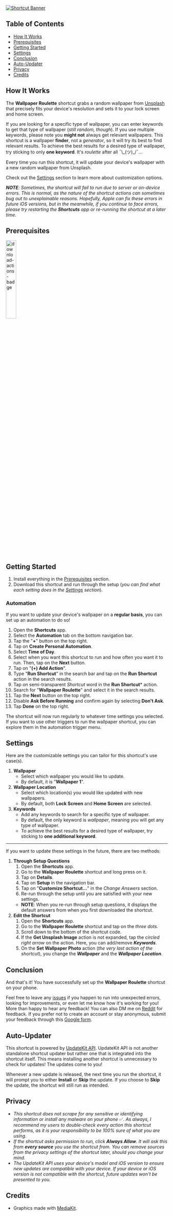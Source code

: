 [![Shortcut Banner](https://i.imgur.com/Y3zSXal.png)](https://www.icloud.com/shortcuts/8848769c83414b30ac0a8141151afd9e)


## Table of Contents

- [How It Works](#how-it-works)
- [Prerequisites](#prerequisites)
- [Getting Started](#getting-started)
- [Settings](#settings)
- [Conclusion](#conclusion)
- [Auto-Updater](#auto-updater)
- [Privacy](#privacy)
- [Credits](#credits)


## How It Works

The **Wallpaper Roulette** shortcut grabs a random wallpaper from [Unsplash](https://unsplash.com/) that precisely fits your device's resolution and sets it to your lock screen and home screen.

If you are looking for a specific type of wallpaper, you can enter keywords to get that type of wallpaper (*still random, though*). If you use multiple keywords, please note you **might not** always get relevant wallpapers. This shortcut is a wallpaper **finder**, not a *generator*, so it will try its best to find relevant results. To achieve the best results for a desired type of wallpaper, try sticking to only **one keyword**. It's *roulette* after all ¯\\_(ツ)\_/¯...

Every time you run this shortcut, it will update your device's wallpaper with a new random wallpaper from Unsplash.

Check out the [Settings](#settings) section to learn more about customization options.

_**NOTE**: Sometimes, the shortcut will fail to run due to server or on-device errors. This is normal, as the nature of the shortcut actions can sometimes bug out to unexplainable reasons. Hopefully, Apple can fix these errors in future iOS versions, but in the meanwhile, if you continue to face errors, please try restarting the **Shortcuts** app or re-running the shortcut at a later time_.


## Prerequisites

[<img src="https://i.imgur.com/cimFXJ1.png" alt="download-actions-badge" width="25%"/>](https://apps.apple.com/us/app/actions/id1586435171)


## Getting Started

1. Install everything in the [Prerequisites](#prerequisites) section.
2. Download this shortcut and run through the setup (*you can find what each setting does in the [Settings](#settings) section*).

### Automation

If you want to update your device's wallpaper on a **regular basis**, you can set up an automation to do so!

1. Open the **Shortcuts** app.
2. Select the **Automation** tab on the bottom navigation bar.
3. Tap the "**+**" button on the top right.
4. Tap on **Create Personal Automation**.
5. Select **Time of Day**.
6. Select when you want this shortcut to run and how often you want it to run. Then, tap on the **Next** button.
7. Tap on "**(+) Add Action**".
8. Type "**Run Shortcut**" in the search bar and tap on the **Run Shortcut** action in the search results.
9. Tap on semi-transparent *Shortcut* word in the **Run Shortcut*** action.
10. Search for "**Wallpaper Roulette**" and select it in the search results.
11. Tap the **Next** button on the top right.
12. Disable **Ask Before Running** and confirm again by selecting **Don't Ask**.
13. Tap **Done** on the top right.

The shortcut will now run regularly to whatever time settings you selected. If you want to use other triggers to run the wallpaper shortcut, you can explore them in the automation trigger menu.


## Settings

Here are the customizable settings you can tailor for this shortcut's use case(s).

1. **Wallpaper**
	- Select which wallpaper you would like to update.
	- By default, it is "**Wallpaper 1**".
2. **Wallpaper Location**
	- Select which location(s) you would like updated with new wallpapers.
	- By default, both **Lock Screen** and **Home Screen** are selected.
3. **Keywords**
	- Add any keywords to search for a specific type of wallpaper.
	- By default, the only keyword is *wallpaper*, meaning you will get any type of wallpaper.
	- To achieve the best results for a desired type of wallpaper, try sticking to **one additional keyword**.

---

If you want to update these settings in the future, there are two methods:

1. **Through Setup Questions**
	1. Open the **Shortcuts** app.
	2. Go to the **Wallpaper Roulette** shortcut and long press on it.
	3. Tap on **Details**.
	4. Tap on **Setup** in the navigation bar.
	5. Tap on "**Customize Shortcut...**" in the *Change Answers* section.
	6. Re-run through the setup until you are satisfied with your new settings.
	- **NOTE**: When you re-run through setup questions, it displays the default answers from when you first downloaded the shortcut.
2. **Edit the Shortcut**
	1. Open the **Shortcuts** app.
	2. Go to the **Wallpaper Roulette** shortcut and tap on the *three dots*.
	3. Scroll down to the bottom of the shortcut code.
	4. If the **Get Unsplash Image** action is not expanded, tap the *circled right arrow* on the action. Here, you can add/remove ***Keywords***.
	5. On the **Set Wallpaper Photo** action (*the very last action of the shortcut*), you change the ***Wallpaper*** and the ***Wallpaper Location***.


## Conclusion

And that's it! You have successfully set up the **Wallpaper Roulette** shortcut on your phone.

Feel free to leave any [issues](https://github.com/MrJeevs/Shortcuts/issues/new/choose) if you happen to run into unexpected errors, looking for improvements, or even let me know how it's working for you! More than happy to hear any feedback! You can also DM me on [Reddit](https://www.reddit.com/user/MisterJeevs) for feedback. If you prefer not to create an account or stay anonymous, submit your feedback through this [Google form](https://forms.gle/Amsoh4cFA8mJq1ue7).


## Auto-Updater

This shortcut is powered by [UpdateKit API](https://www.mikebeas.com/updatekit-api/v1). UpdateKit API is not another standalone shortcut updater but rather one that is integrated into the shortcut itself. This means installing another shortcut is unnecessary to check for updates! The updates come to you!

Whenever a new update is released, the next time you run the shortcut, it will prompt you to either **Install** or **Skip** the update. If you choose to **Skip** the update, the shortcut will still run as intended.


## Privacy

- *This shortcut does not scrape for any sensitive or identifying information or install any malware on your phone* ✅. *As always, I recommend my users to double-check every action this shortcut performs, as it is your responsibility to be 100% sure of what you are using*.
- *If the shortcut asks permission to run, click **Always Allow**. It will ask this from **every source** you use the shortcut from. You can remove sources from the privacy settings of the shortcut later, should you change your mind.*
- *The UpdateKit API uses your device's model and iOS version to ensure new updates are compatible with your device. If your device or iOS version is not compatible with the shortcut, future updates won't be presented to you.*


## Credits

-  Graphics made with [MediaKit](https://routinehub.co/shortcut/1911).
